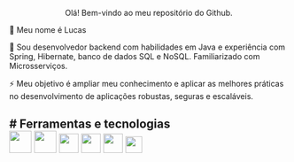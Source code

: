 <p align="center"> Olá! Bem-vindo ao meu repositório do Github.
<p>👋 Meu nome é Lucas   
<p>🔭 Sou desenvolvedor backend com habilidades em Java e experiência com Spring, Hibernate, banco de dados SQL e NoSQL. Familiarizado com Microsserviços. 
<p>⚡ Meu objetivo é ampliar meu conhecimento e aplicar as melhores práticas no desenvolvimento de aplicações robustas, seguras e escaláveis.
<h2># Ferramentas e tecnologias
<div style="display"flex;">                    
<img style="width: 40px; height: 40px;" src="https://cdn.jsdelivr.net/gh/devicons/devicon/icons/java/java-original.svg" />
<img style="width: 40px; height: 40px;" src="https://cdn.jsdelivr.net/gh/devicons/devicon@latest/icons/spring/spring-original-wordmark.svg" />
<img style="width: 35px; height: 35px;" src="https://cdn.jsdelivr.net/gh/devicons/devicon@latest/icons/hibernate/hibernate-plain-wordmark.svg" />
<img style="width: 35px; height: 35px;" src="https://cdn.jsdelivr.net/gh/devicons/devicon@latest/icons/docker/docker-original-wordmark.svg" />
<img style="width: 35px; height: 35px;" src="https://cdn.jsdelivr.net/gh/devicons/devicon@latest/icons/amazonwebservices/amazonwebservices-plain-wordmark.svg" />
<img style="width: 30px; height: 30px;" src="https://cdn.jsdelivr.net/gh/devicons/devicon@latest/icons/azure/azure-original.svg" />
<div/>          

    
